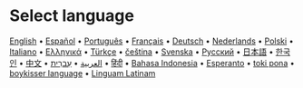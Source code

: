 # Select language

[English](https://anarchomedia.github.io/AnarchoPedia/Main_Page) • [Español](https://anarchomedia.github.io/AnarchoPedia/es/Main_Page) • [Português](https://anarchomedia.github.io/AnarchoPedia/pt/Main_Page) • [Français](https://anarchomedia.github.io/AnarchoPedia/fr/Main_Page) • [Deutsch](https://anarchomedia.github.io/AnarchoPedia/de/Main_Page) • [Nederlands](https://anarchomedia.github.io/AnarchoPedia/nl/Main_Page) • [Polski](https://anarchomedia.github.io/AnarchoPedia/pl/Main_Page) • [Italiano](https://anarchomedia.github.io/AnarchoPedia/it/Main_Page) • [Ελληνικά](https://anarchomedia.github.io/AnarchoPedia/el/Main_Page) • [Türkçe](https://anarchomedia.github.io/AnarchoPedia/tr/Main_Page) • [čeština](https://anarchomedia.github.io/AnarchoPedia/cs/Main_Page) • [Svenska](https://anarchomedia.github.io/AnarchoPedia/sv/Main_Page) • [Русский](https://anarchomedia.github.io/AnarchoPedia/ru/Main_Page) • [日本語](https://anarchomedia.github.io/AnarchoPedia/ja/Main_Page) • [한국인](https://anarchomedia.github.io/AnarchoPedia/ko/Main_Page) • [中文](https://anarchomedia.github.io/AnarchoPedia/zh/Main_Page) • [العربية](https://anarchomedia.github.io/AnarchoPedia/ar/Main_Page) • [עִברִית](https://anarchomedia.github.io/AnarchoPedia/he/Main_Page) • [हिंदी](https://anarchomedia.github.io/AnarchoPedia/hi/Main_Page) • [Bahasa Indonesia](https://anarchomedia.github.io/AnarchoPedia/id/Main_Page) • [Esperanto](https://anarchomedia.github.io/AnarchoPedia/eo/Main_Page) • [toki pona](https://anarchomedia.github.io/AnarchoPedia/tok/Main_Page) • [boykisser language](https://anarchomedia.github.io/AnarchoPedia/uwu/Main_Page) • [Linguam Latinam](https://anarchomedia.github.io/AnarchoPedia/la/Main_Page) 


